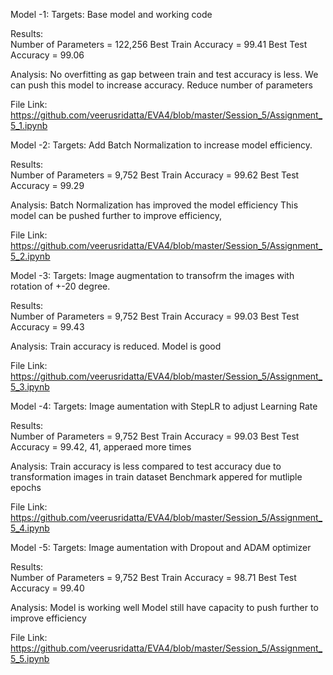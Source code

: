 Model -1:
Targets:
Base model and working code

Results:  
Number of Parameters = 122,256
Best Train Accuracy = 99.41
Best Test Accuracy = 99.06

Analysis:
No overfitting as gap between train and test accuracy is less.
We can push this model to increase accuracy.
Reduce number of parameters

File Link:
https://github.com/veerusridatta/EVA4/blob/master/Session_5/Assignment_5_1.ipynb


Model -2:
Targets: Add Batch Normalization to increase model efficiency.

Results:  
Number of Parameters = 9,752
Best Train Accuracy = 99.62
Best Test Accuracy = 99.29

Analysis:
Batch Normalization has improved the model efficiency
This model can be pushed further to improve efficiency,

File Link:
https://github.com/veerusridatta/EVA4/blob/master/Session_5/Assignment_5_2.ipynb

Model -3:
Targets: Image augmentation to transofrm the images with rotation of +-20 degree.

Results:  
Number of Parameters = 9,752
Best Train Accuracy = 99.03
Best Test Accuracy = 99.43

Analysis:
Train accuracy is reduced.
Model is good

File Link:
https://github.com/veerusridatta/EVA4/blob/master/Session_5/Assignment_5_3.ipynb

Model -4:
Targets: Image aumentation with StepLR to adjust Learning Rate

Results:  
Number of Parameters = 9,752
Best Train Accuracy = 99.03
Best Test Accuracy = 99.42, 41, apperaed more times

Analysis:
Train accuracy is less compared to test accuracy due to transformation images in train dataset
Benchmark appered for mutliple epochs 

File Link:
https://github.com/veerusridatta/EVA4/blob/master/Session_5/Assignment_5_4.ipynb


Model -5:
Targets: Image aumentation with Dropout and ADAM optimizer 

Results:  
Number of Parameters = 9,752
Best Train Accuracy = 98.71
Best Test Accuracy = 99.40

Analysis:
Model is working well
Model still have capacity to push further to improve efficiency

File Link:
https://github.com/veerusridatta/EVA4/blob/master/Session_5/Assignment_5_5.ipynb





